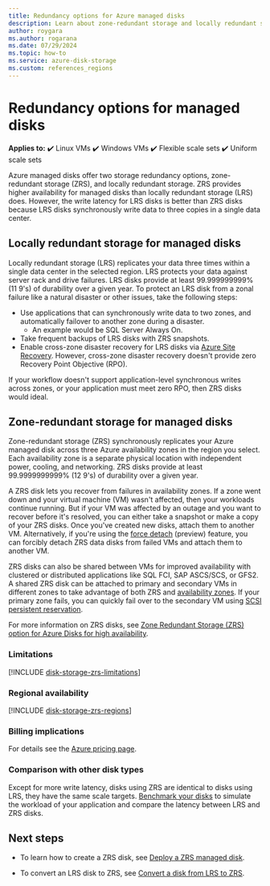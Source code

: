 ```yaml
---
title: Redundancy options for Azure managed disks
description: Learn about zone-redundant storage and locally redundant storage for Azure managed disks.
author: roygara
ms.author: rogarana
ms.date: 07/29/2024
ms.topic: how-to
ms.service: azure-disk-storage
ms.custom: references_regions
---
```


# Redundancy options for managed disks

**Applies to:** :heavy_check_mark: Linux VMs :heavy_check_mark: Windows VMs :heavy_check_mark: Flexible scale sets :heavy_check_mark: Uniform scale sets

Azure managed disks offer two storage redundancy options, zone-redundant storage (ZRS), and locally redundant storage. ZRS provides higher availability for managed disks than locally redundant storage (LRS) does. However, the write latency for LRS disks is better than ZRS disks because LRS disks synchronously write data to three copies in a single data center.

## Locally redundant storage for managed disks

Locally redundant storage (LRS) replicates your data three times within a single data center in the selected region. LRS protects your data against server rack and drive failures. LRS disks provide at least 99.999999999% (11 9's) of durability over a given year. To protect an LRS disk from a zonal failure like a natural disaster or other issues, take the following steps:

- Use applications that can synchronously write data to two zones, and automatically failover to another zone during a disaster.
    - An example would be SQL Server Always On.
- Take frequent backups of LRS disks with ZRS snapshots.
- Enable cross-zone disaster recovery for LRS disks via [Azure Site Recovery](/azure/site-recovery/azure-to-azure-how-to-enable-zone-to-zone-disaster-recovery). However, cross-zone disaster recovery doesn't provide zero Recovery Point Objective (RPO).

If your workflow doesn't support application-level synchronous writes across zones, or your application must meet zero RPO, then ZRS disks would ideal.

## Zone-redundant storage for managed disks

Zone-redundant storage (ZRS) synchronously replicates your Azure managed disk across three Azure availability zones in the region you select. Each availability zone is a separate physical location with independent power, cooling, and networking. ZRS disks provide at least 99.9999999999% (12 9's) of durability over a given year.

A ZRS disk lets you recover from failures in availability zones. If a zone went down and your virtual machine (VM) wasn't affected, then your workloads continue running. But if your VM was affected by an outage and you want to recover before it's resolved, you can either take a snapshot or make a copy of your ZRS disks. Once you've created new disks, attach them to another VM. Alternatively, if you're using the [force detach](/rest/api/compute/virtual-machines/attach-detach-data-disks?tabs=HTTP#diskdetachoptiontypes) (preview) feature, you can forcibly detach ZRS data disks from failed VMs and attach them to another VM.

ZRS disks can also be shared between VMs for improved availability with clustered or distributed applications like SQL FCI, SAP ASCS/SCS, or GFS2. A shared ZRS disk can be attached to primary and secondary VMs in different zones to take advantage of both ZRS and [availability zones](/azure/availability-zones/az-overview). If your primary zone fails, you can quickly fail over to the secondary VM using [SCSI persistent reservation](disks-shared-enable.md#supported-scsi-pr-commands).

For more information on ZRS disks, see [Zone Redundant Storage (ZRS) option for Azure Disks for high availability](https://youtu.be/RSHmhmdHXcY).

### Limitations

[!INCLUDE [disk-storage-zrs-limitations](./includes/disk-storage-zrs-limitations.md)]

### Regional availability

[!INCLUDE [disk-storage-zrs-regions](./includes/disk-storage-zrs-regions.md)]

### Billing implications

For details see the [Azure pricing page](https://azure.microsoft.com/pricing/details/managed-disks/).

### Comparison with other disk types

Except for more write latency, disks using ZRS are identical to disks using LRS, they have the same scale targets. [Benchmark your disks](disks-benchmarks.md) to simulate the workload of your application and compare the latency between LRS and ZRS disks.

## Next steps

- To learn how to create a ZRS disk, see [Deploy a ZRS managed disk](disks-deploy-zrs.md).

- To convert an LRS disk to ZRS, see [Convert a disk from LRS to ZRS](disks-migrate-lrs-zrs.md).
